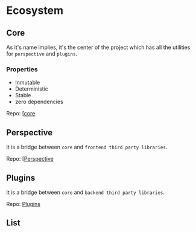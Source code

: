 <script>

 import ListOfComponents from '$lib/components/listofEssential.svelte';

</script>

# Ecosystem

<object type="image/svg+xml" data="/d2/ecosystem.svg"></object>

## Core

As it's name implies, it's the center of the project which has all the utilities for `perspective`
and `plugins`.

### Properties

- Inmutable
- Deterministic
- Stable
- zero dependencies

Repo: [[core](https://github.com/mimiMonads/vixeny)

<object type="image/svg+xml" data="/d2/core.svg"></object>

## Perspective

It is a bridge between `core` and `frontend third party libraries`.

Repo: [[Perspective](https://github.com/mimiMonads/vixeny-perspective)

<object type="image/svg+xml" data="/d2/perspective.svg"></object>

## Plugins

<object type="image/svg+xml" data="/d2/plugins.svg"></object>

It is a bridge between `core` and `backend third party libraries`.

Repo: [Plugins](https://github.com/mimiMonads/vixeny-plugins)

<object type="image/svg+xml" data="/d2/plugins.svg"></object>

## List

<ListOfComponents />
